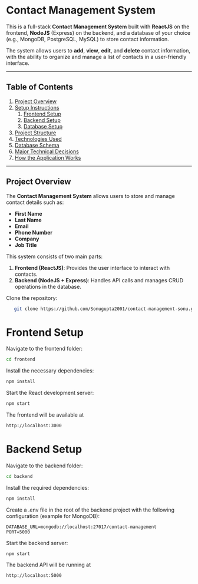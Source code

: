 # Contact Management System

This is a full-stack **Contact Management System** built with **ReactJS** on the frontend, **NodeJS** (Express) on the backend, and a database of your choice (e.g., MongoDB, PostgreSQL, MySQL) to store contact information.

The system allows users to **add**, **view**, **edit**, and **delete** contact information, with the ability to organize and manage a list of contacts in a user-friendly interface.

---

## Table of Contents
1. [Project Overview](#project-overview)
2. [Setup Instructions](#setup-instructions)
   1. [Frontend Setup](#frontend-setup)
   2. [Backend Setup](#backend-setup)
   3. [Database Setup](#database-setup)
3. [Project Structure](#project-structure)
4. [Technologies Used](#technologies-used)
5. [Database Schema](#database-schema)
6. [Major Technical Decisions](#major-technical-decisions)
7. [How the Application Works](#how-the-application-works)

---

## Project Overview

The **Contact Management System** allows users to store and manage contact details such as:

- **First Name**
- **Last Name**
- **Email**
- **Phone Number**
- **Company**
- **Job Title**

This system consists of two main parts:
1. **Frontend (ReactJS)**: Provides the user interface to interact with contacts.
2. **Backend (NodeJS + Express)**: Handles API calls and manages CRUD operations in the database.
   
Clone the repository:
```bash
   git clone https://github.com/Sonugupta2001/contact-management-sonu.git
```
# Frontend Setup
Navigate to the frontend folder:
```bash
cd frontend
```

Install the necessary dependencies:
```bash
npm install
```

Start the React development server:
```bash
npm start
```

The frontend will be available at
```bash
http://localhost:3000
```

# Backend Setup

Navigate to the backend folder:
```bash
cd backend
```
Install the required dependencies:
```bash
npm install
```

Create a .env file in the root of the backend project with the following configuration (example for MongoDB):
```text
DATABASE_URL=mongodb://localhost:27017/contact-management
PORT=5000
```

Start the backend server:
```bash
npm start
```

The backend API will be running at
```bash
http://localhost:5000
```
